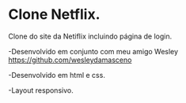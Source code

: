 # Clone Netflix.
Clone do site da Netiflix incluindo página de login.

-Desenvolvido em conjunto com meu amigo Wesley https://github.com/wesleydamasceno

-Desenvolvido em html e css.

-Layout responsivo.

